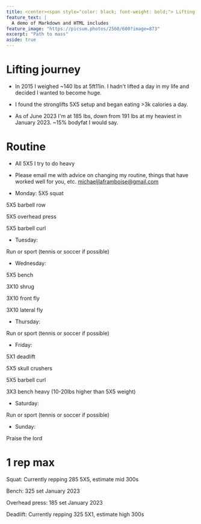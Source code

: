 ```yaml
---
title: <center><span style="color: black; font-weight: bold;"> Lifting and fitness journey </span></center>
feature_text: |
  A demo of Markdown and HTML includes
feature_image: "https://picsum.photos/2560/600?image=873"
excerpt: "Path to mass"
aside: true
---
```



# Lifting journey

- In 2015 I weighed ~140 lbs at 5ft11in. I hadn't lifted a day in my life and decided I wanted to become huge. 

- I found the stronglifts 5X5 setup and began eating >3k calories a day. 

- As of June 2023 I'm at 185 lbs, down from 191 lbs at my heaviest in January 2023. ~15% bodyfat I would say. 

# Routine
- All 5X5 I try to do heavy
- Please email me with advice on changing my routine, things that have worked well for you, etc. michaeljlaframboise@gmail.com

- Monday:
5X5 squat

5X5 barbell row

5X5 overhead press

5X5 barbell curl

- Tuesday:

Run or sport (tennis or soccer if possible)

- Wednesday:

5X5 bench

3X10 shrug

3X10 front fly

3X10 lateral fly

- Thursday:

Run or sport (tennis or soccer if possible)

- Friday:

5X1 deadlift

5X5 skull crushers

5X5 barbell curl

3X3 bench heavy (10-20lbs higher than 5X5 weight)

- Saturday:

Run or sport (tennis or soccer if possible)

- Sunday:

Praise the lord

# 1 rep max

Squat:  Currently repping 285 5X5, estimate mid 300s

Bench: 325 set January 2023

Overhead press: 185 set January 2023

Deadlift: Currently repping 325 5X1, estimate high 300s


